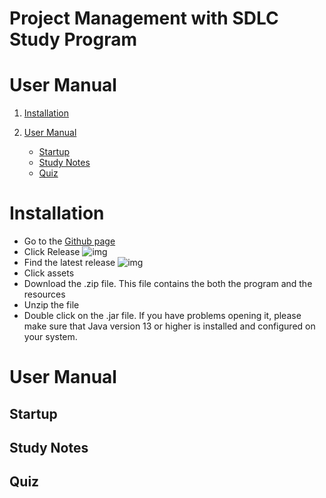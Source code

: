 # Project Management with SDLC Study Program
# User Manual


1. [Installation](#installation)

2. [User Manual](#user-manual)
    * [Startup](#startup)
    * [Study Notes](#study-notes)
    * [Quiz](#quiz)



# Installation
* Go to the [Github page](https://github.com/njchensl/SDLCStudyProgram/tree/master)
* Click Release
![img](https://lh6.googleusercontent.com/BBOqmllmZfx_7JWd9Z38T5gzJrStB3v-6X83CSkPNvCR66IKTadeq2wjzJE=w1200-h630-p)
* Find the latest release
![img](https://lh3.googleusercontent.com/PbaqjrtlGQVmwtKKwtSmIZw9k5dSbx96Sp0GQ8tNOugodf2py7p1N05G28k=w1200-h630-p)
* Click assets
* Download the .zip file. This file contains the both the program and the resources
* Unzip the file
* Double click on the .jar file. If you have problems opening it, please make sure that Java version 13 or higher is installed and configured on your system.

# User Manual

## Startup

## Study Notes

## Quiz

